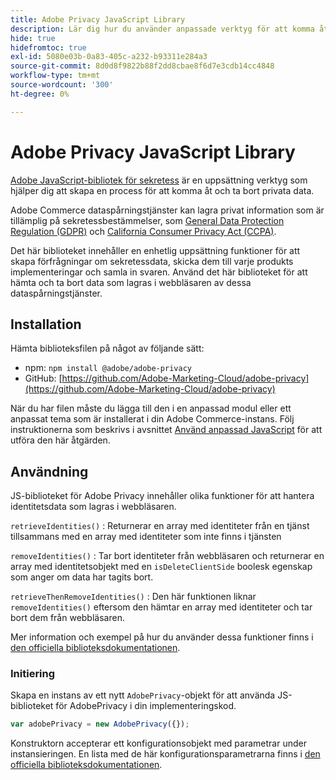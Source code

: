 ```yaml
---
title: Adobe Privacy JavaScript Library
description: Lär dig hur du använder anpassade verktyg för att komma åt och ta bort kundpersonuppgifter som samlats in av Adobe Commerce.
hide: true
hidefromtoc: true
exl-id: 5080e03b-0a83-405c-a232-b93311e284a3
source-git-commit: 8d0d8f9822b88f2dd8cbae8f6d7e3cdb14cc4848
workflow-type: tm+mt
source-wordcount: '300'
ht-degree: 0%

---
```


# Adobe Privacy JavaScript Library

<!-- TODO: Remove hide metadata when the library has been integrated with Commerce. -->

[Adobe JavaScript-bibliotek för sekretess](https://experienceleague.adobe.com/docs/experience-platform/privacy/js-library.html?lang=sv-SE) är en uppsättning verktyg som hjälper dig att skapa en process för att komma åt och ta bort privata data.

Adobe Commerce dataspårningstjänster kan lagra privat information som är tillämplig på sekretessbestämmelser, som [General Data Protection Regulation (GDPR)](gdpr.md) och [California Consumer Privacy Act (CCPA)](ccpa.md).

Det här biblioteket innehåller en enhetlig uppsättning funktioner för att skapa förfrågningar om sekretessdata, skicka dem till varje produkts implementeringar och samla in svaren. Använd det här biblioteket för att hämta och ta bort data som lagras i webbläsaren av dessa dataspårningstjänster.

## Installation

Hämta biblioteksfilen på något av följande sätt:

- npm: `npm install @adobe/adobe-privacy`
- GitHub: [https://github.com/Adobe-Marketing-Cloud/adobe-privacy](https://github.com/Adobe-Marketing-Cloud/adobe-privacy)

När du har filen måste du lägga till den i en anpassad modul eller ett anpassat tema som är installerat i din Adobe Commerce-instans. Följ instruktionerna som beskrivs i avsnittet [Använd anpassad JavaScript](https://developer.adobe.com/commerce/frontend-core/javascript/custom/) för att utföra den här åtgärden.

## Användning

JS-biblioteket för Adobe Privacy innehåller olika funktioner för att hantera identitetsdata som lagras i webbläsaren.

`retrieveIdentities()`
: Returnerar en array med identiteter från en tjänst tillsammans med en array med identiteter som inte finns i tjänsten

`removeIdentities()`
: Tar bort identiteter från webbläsaren och returnerar en array med identitetsobjekt med en `isDeleteClientSide` boolesk egenskap som anger om data har tagits bort.

`retrieveThenRemoveIdentities()`
: Den här funktionen liknar `removeIdentities()` eftersom den hämtar en array med identiteter och tar bort dem från webbläsaren.

Mer information och exempel på hur du använder dessa funktioner finns i [den officiella biblioteksdokumentationen](https://experienceleague.adobe.com/docs/experience-platform/privacy/js-library.html?lang=sv-SE).

### Initiering

Skapa en instans av ett nytt `AdobePrivacy`-objekt för att använda JS-biblioteket för AdobePrivacy i din implementeringskod.

```js
var adobePrivacy = new AdobePrivacy({});
```

Konstruktorn accepterar ett konfigurationsobjekt med parametrar under instansieringen.
En lista med de här konfigurationsparametrarna finns i [den officiella biblioteksdokumentationen](https://experienceleague.adobe.com/docs/experience-platform/privacy/js-library.html?lang=sv-SE).
